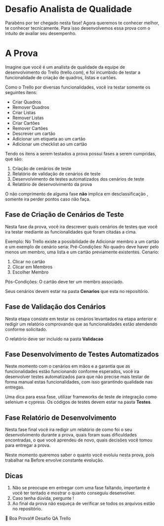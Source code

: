 # Desafio Analista de Qualidade

Parabéns por ter chegado nesta fase!
Agora queremos te conhecer melhor, te conhecer tecnicamente. Para isso desenvolvemos essa prova com o intuito de avaliar seu desempenho.

# A Prova

Imagine que você é um analista de qualidade da equipe de desenvolvimento do Trello (trello.com), e foi incumbido de testar a funcionalidade de criação de quadros, listas e cartões.

Como o Trello por diversas funcionalidades, você ira testar somente os seguintes itens:

 - Criar Quadros
 - Remover Quadros
 - Criar Listas
 - Remover Listas
 - Criar Cartões
 - Remover Cartões
 - Descrever um cartão
 - Adicionar um etiqueta ao um cartão
 - Adicionar um checklist ao um cartão

Tendo os itens a serem testados a prova possui fases a serem cumpridas, que são:

 1. Criação de cenários de teste
 2. Relatório de validação de cenários de teste
 3. Desenvolvimento de testes automatizados dos cenários de teste
 4. Relatório de desenvolvimento da prova

O não comprimento de alguma fase **não** implica em desclassificação , somente ira perder pontos caso não faça.

## Fase de Criação de Cenários de Teste

Nesta fase da prova, você ira descrever quais cenários de testes que você ira testar mediante as funcionalidades que foram citadas a cima.

Exemplo: 
No Trello existe a possibilidade de Adicionar membro a um cartão e um exemplo de cenário seria: 
	Pré-Condições: No quadro deve haver pelo menos um membro, uma lista e um cartão previamente existentes.
	Cenario: 
 1. Clicar no cartão
 2. Clicar em Membros
 3. Escolher Membro
 
 Pós-Condições: O cartão deve ter um membro associado.

Seus cenários devem estar na pasta **Cenarios** que esta no repositório.

## Fase de Validação dos Cenários

Nesta etapa consiste em testar os cenários levantados na etapa anterior e redigir um relatório comprovando que as funcionalidades estão atendendo conforme solicitado.

O relatório deve ser incluído na pasta **Validacao**

## Fase Desenvolvimento de Testes Automatizados

Neste momento com o cenários em mãos e a garantia que as funcionalidades estão funcionando conforme esperados, você ira desenvolver testes automatizados para que não precise mais testar de forma manual estas funcionalidades, com isso garantindo qualidade nas entregas.

Uma dica para essa fase, utilizar frameworks de teste de integração como selenium e cypress.
Os códigos de testes devem estar na pasta **Testes**.

## Fase Relatório de Desenvolvimento

Nesta fase final você ira redigir um relatório de como foi o seu desenvolvimento durante a prova, quais foram suas dificuldades encontradas, o que você aprendeu de novo, quais decisões você tomou para entregar a prova.

Neste momento queremos saber o quanto você evoluiu nesta prova, pois trabalhar na Before envolve constante evolução.

## Dicas

 1. Não se preocupe em entregar com uma fase faltando, importante é você ter tentado e mostrar o quanto conseguiu desenvolver.
 2. Caso tenha dúvida, pergunte !
 3. Ao final da prova não esqueça de verificar se todos os arquivos estão no repositório.

👊 Boa Prova!# Desafio QA Trello
